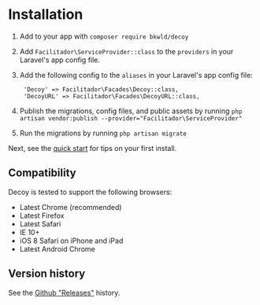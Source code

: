 # Installation

1. Add to your app with `composer require bkwld/decoy`

2. Add `Facilitador\ServiceProvider::class` to the `providers` in your Laravel's app config file.

3. Add the following config to the `aliases` in your Laravel's app config file:

		'Decoy' => Facilitador\Facades\Decoy::class,
		'DecoyURL' => Facilitador\Facades\DecoyURL::class,

4. Publish the migrations, config files, and public assets by running `php artisan vendor:publish --provider="Facilitador\ServiceProvider"`

5. Run the migrations by running `php artisan migrate`

Next, see the [quick start](quick-start) for tips on your first install.


## Compatibility

Decoy is tested to support the following browsers:

- Latest Chrome (recommended)
- Latest Firefox
- Latest Safari
- IE 10+
- iOS 8 Safari on iPhone and iPad
- Latest Android Chrome


## Version history

See the [Github "Releases"](https://github.com/BKWLD/decoy/releases) history.
